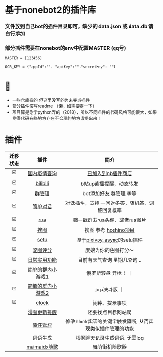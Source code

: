 # 基于nonebot2的插件库
### 文件放到自己bot的插件目录即可，缺少的 data.json 或 data.db 请自行添加  
### 部分插件需要在nonebot的env中配置MASTER (qq号)
```
MASTER = [123456]

OCR_KEY = {"appId":"", "apiKey":"","secretKey": ""}

```

# 📝
- 一些仓库有的 但这里没写的为未完成插件  
- 部分插件没写readme （懒，如需要提一下）  
- 项目算是刚学python弄的（2018），所以不同插件的代码风格可能很大，如果觉得代码有些地方存在不合理的地方请提出来！ 


# 插件 

| 迁移状态 |      插件       |     简介       |
|:------:|:---------------:|:------------:|
| ☑️ |  [国内疫情查询](https://github.com/Zeta-qixi/nonebot-plugin-covid19-news) | [已加入到nb插件商店](https://github.com/Zeta-qixi/nonebot-plugin-covid19-news) |
| ☑️ |  [bilibili](./bilibili) | b站up直播提醒，动态转发 |
| ☑️ |  [群管理](./atirbot) | bot添加好友 群管理 等等 |
| ☑️ |  [简单对话](./chat) | 对话插件，支持 一问对多答，随机答，调整回复概率  |
| ☑️ |  [rua](./rua) | 戳一戳群友rua头像，或者rua图片 |
| ☑️ |  [搜图](./search_pic) | 搜图 参考 [hoshino项目](https://github.com/pcrbot/Hoshino-plugin-transplant/tree/master/image) |
| ☑️ |  [setu](./setu) | 基于[pixivpy_async](https://github.com/Mikubill/pixivpy-async)的setu插件 |
| ☑️ |  [涩图评分](./setu_score) | 度娘为你的色图打分～ |
| ☑️ |  [日常实用功能](./smdx) | 目前有天气查询 星期几查询 .. |
| ☑️ |  [简单的群内小游戏1](./games) | 俄罗斯转盘 开枪！ ｜
| ☑️ |  [简单的群内小游戏2](./jrrp) | jrrp决斗版 ｜
| ☑️ |  [clock](./clock) | 闹钟、提示事项 |
|  |  [漫画更新提醒](./comic_push) | 还要找点目标网站爬 |
|  |  [插件管理](./block) | 修改block实现的关键字触发阻断, 从而实现类似插件管理的功能 |
|  |  [词语生成](./word_cloud) | 根据聊天记录生成词语, 无需log |
|  |  [maimaidx随歌](./maimaidx) | 舞萌街机随歌器 |